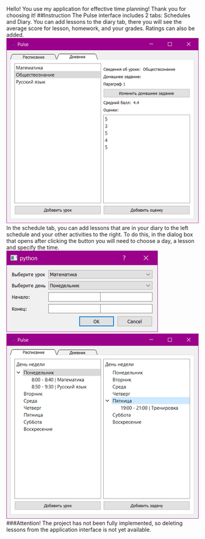 Hello! You use my application for effective
time planning! Thank you for choosing it!
##Instruction
The Pulse interface includes 2 tabs: Schedules and Diary.
You can add lessons to the diary tab, there you will see the average score for
lesson, homework, and your grades. Ratings can also be added.
![Diary](prtsc1.png)
In the schedule tab, you can add lessons that are in your diary
to the left schedule and your other activities to the right. To do this, in the dialog box that opens after clicking the button
you will need to choose a day, a lesson and specify the time.
![DialogWindow](prtsc2.png)
![Schedules](prtsc3.png)
###Attention!
The project has not been fully implemented, so deleting lessons from the application interface is not yet available.